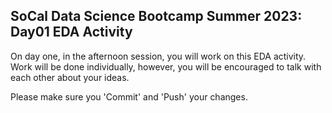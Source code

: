 
## SoCal Data Science Bootcamp Summer 2023: Day01 EDA Activity

On day one, in the afternoon session, you will work on this EDA activity. Work will be done individually, however, you will be encouraged to talk with each other about your ideas. 

Please make sure you 'Commit' and 'Push' your changes.
